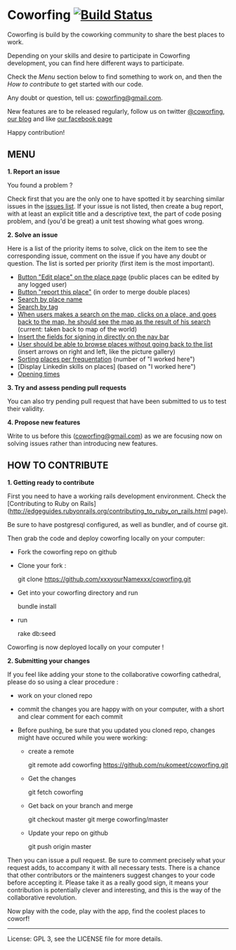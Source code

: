 Coworfing [![Build Status](https://secure.travis-ci.org/nukomeet/coworfing.png)](http://travis-ci.org/nukomeet/coworfing)
=========

Coworfing is build by the coworking community to share the best places to work.

Depending on your skills and desire to participate in
 Coworfing development, you can find here
different ways to participate. 

Check the *Menu* section below to find something to work
on, and then the *How to contribute* to get started with our code. 

Any doubt or question, tell us: coworfing@gmail.com. 

New features are to be released regularly, follow us on twitter
[@coworfing](http://twitter.com/coworfing), [our blog](http://coworfing.tumblr.com/) and like [our facebook page](http://www.facebook.com/coworfing)

Happy contribution!

MENU
----

**1. Report an issue**

You found a problem ?

Check first that you are the only one to have spotted it by
searching similar issues in the [issues list](https://github.com/nukomeet/coworfing/issues/283). If your issue is not listed, then create a bug report, with
at least an explicit title and a descriptive text, the part of code posing
problem, and (you'd be great) a unit test showing what goes wrong.

**2. Solve an issue**

Here is a list of the priority items to solve, click on the item to see the
corresponding issue, comment on the issue if you have any doubt or question. The
list is sorted per priority (first item is the most important).

- [Button "Edit place" on the place page](https://github.com/nukomeet/coworfing/issues/279) (public places can be edited by any logged
user)
- [Button "report this place"](https://github.com/nukomeet/coworfing/issues/280) (in order to merge double places)
- [Search by place name](https://github.com/nukomeet/coworfing/issues/285)
- [Search by tag](https://github.com/nukomeet/coworfing/issues/286)
- [When users makes a search on the map, clicks on a place, and goes back to the
map, he should see the map as the result of his
search](https://github.com/nukomeet/coworfing/issues/281) (current: taken back to
map of the world)
- [Insert the fields for signing in directly on the nav
  bar](https://github.com/nukomeet/coworfing/issues/282)
- [User should be able to browse places without going back to the
  list](https://github.com/nukomeet/coworfing/issues/283) (insert
arrows on right and left, like the picture gallery)
- [Sorting places per frequentation](https://github.com/nukomeet/coworfing/issues/224) (number of "I worked here") 
- [Display Linkedin skills on places] (based on "I worked here")
- [Opening times](https://github.com/nukomeet/coworfing/issues/223)

**3. Try and assess pending pull requests**

You can also try pending pull request that have been submitted to us to test
their validity.

**4. Propose new features**

Write to us before this (coworfing@gmail.com) as we are focusing now on solving
issues rather than introducing new features.

HOW TO CONTRIBUTE
-----------------

**1. Getting ready to contribute**

First you need to have a working rails development environment. Check the
[Contributing to Ruby on Rails](http://edgeguides.rubyonrails.org/contributing_to_ruby_on_rails.html page).

Be sure to have postgresql configured, as well as bundler, and of course git.

Then grab the code and deploy coworfing locally on your computer:

- Fork the coworfing repo on github

- Clone your fork :

    git clone https://github.com/xxxyourNamexxx/coworfing.git

- Get into your coworfing directory and run 
  
    bundle install 

- run 
    
    rake db:seed


Coworfing is now deployed locally on your computer !

**2. Submitting your changes**

If you feel like adding your stone to the collaborative coworfing cathedral,
please do so using a clear procedure :

- work on your cloned repo
- commit the changes you are happy with on your computer, with a short and clear
  comment for each commit
- Before pushing, be sure that you updated you cloned repo, changes might have
  occured while you were working:

  - create a remote

    git remote add coworfing https://github.com/nukomeet/coworfing.git
  
  - Get the changes
  
    git fetch coworfing
    
  - Get back on your branch and merge  

    git checkout master
    git merge coworfing/master
  
  - Update your repo on github

    git push origin master

Then you can issue a pull request. Be sure to comment precisely what your
request adds, to accompany it with all necessary tests. There is a chance that
other contributors or the mainteners suggest changes to your code before
accepting it. Please take it as a really good sign, it means your contribution
is potentially clever and interesting, and this is the way of the collaborative
revolution.

Now play with the code, play with the app, find the coolest places to coworf!

________________________

License: GPL 3, see the LICENSE file for more details.
